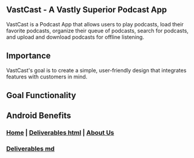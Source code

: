 ## VastCast - A Vastly Superior Podcast App

VastCast is a Podcast App that allows users to play podcasts, load their favorite podcasts, organize their queue of podcasts, search for podcasts, and upload and download podcasts for offline listening.

## Importance

VastCast's goal is to create a simple, user-friendly design that integrates features with customers in mind.

## Goal Functionality



## Android Benefits


### [Home](https://mlpearson4.github.io/VastCast/) | [Deliverables html](https://mlpearson4.github.io/VastCast/Deliverables.html) | [About Us](https://mlpearson4.github.io/VastCast/AboutUs.md)

### [Deliverables md](https://mlpearson4.github.io/VastCast/Deliverables.md)
